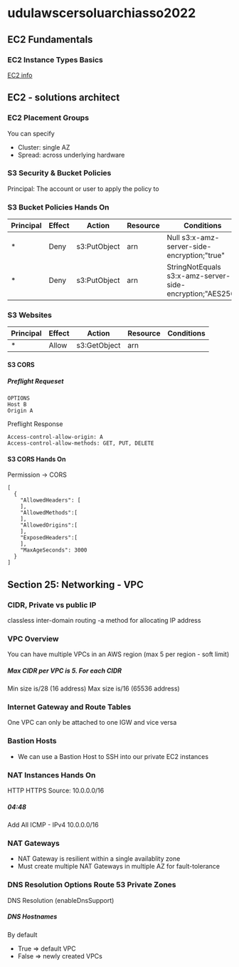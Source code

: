 # udulawscersoluarchiasso2022

## EC2 Fundamentals
### EC2 Instance Types Basics
[EC2 info](http://ec2instances.info)


## EC2 - solutions architect
### EC2 Placement Groups
You can specify
- Cluster: single AZ
- Spread: across underlying hardware

### S3 Security & Bucket Policies
Principal: The account or user to apply the policy to
### S3 Bucket Policies Hands On
|Principal|Effect|Action|Resource|Conditions|
|--|--|--|--|--|
|\*|Deny|s3:PutObject|arn| Null s3:x-amz-server-side-encryption;"true"|
|\*|Deny|s3:PutObject|arn| StringNotEquals s3:x-amz-server-side-encryption;"AES256"|

### S3 Websites
|Principal|Effect|Action|Resource|Conditions|
|--|--|--|--|--|
|\*|Allow|s3:GetObject|arn||



#### S3 CORS
##### Preflight Requeset
```
OPTIONS
Host B
Origin A
```
Preflight Response
```
Access-control-allow-origin: A
Access-control-allow-methods: GET, PUT, DELETE
```

#### S3 CORS Hands On
Permission -> CORS
```
[
  {
    "AllowedHeaders": [
    ],
    "AllowedMethods":[
    ],
    "AllowedOrigins":[
    ],
    "ExposedHeaders":[
    ],
    "MaxAgeSeconds": 3000
  }
]
```



## Section 25: Networking - VPC
### CIDR, Private vs public IP
classless inter-domain routing -a method for allocating IP address

### VPC Overview
You can have multiple VPCs in an AWS region (max 5 per region - soft limit)

##### Max CIDR per VPC is 5. For each CIDR
Min size is/28  (16 address)
Max size is/16  (65536 address)

### Internet Gateway and Route Tables

One VPC can only be attached to one IGW and vice versa

### Bastion Hosts
- We can use a Bastion Host to SSH into our private EC2 instances


### NAT Instances Hands On
HTTP
HTTPS
Source: 10.0.0.0/16
##### 04:48
Add All ICMP - IPv4   10.0.0.0/16




### NAT Gateways
- NAT Gateway is resilient within a single availablity zone
- Must create multiple NAT Gateways in multiple AZ for fault-tolerance


### DNS Resolution Options Route 53 Private Zones
DNS Resolution (enableDnsSupport)

##### DNS Hostnames
By default
- True => default VPC
- False => newly created VPCs
